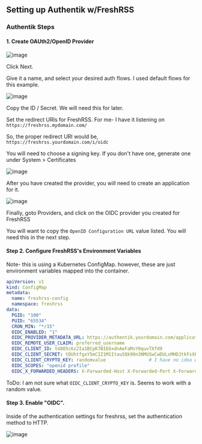 ## Setting up Authentik w/FreshRSS

### Authentik Steps

#### 1. Create OAUth2/OpenID Provider

![image](https://github.com/XtremeOwnageDotCom/FreshRSS/assets/5262735/bea3e50b-9402-40c1-9b79-c026dfd83d53)

Click Next.

Give it a name, and select your desired auth flows. I used default flows for this example.

![image](https://github.com/XtremeOwnageDotCom/FreshRSS/assets/5262735/e2799413-ec5a-4313-8a01-157469808f3e)

Copy the ID / Secret. We will need this for later.

Set the redirect URIs for FreshRSS. For me- I have it listening on `https://freshrss.mydomain.com/`

So, the proper redirect URI would be, `https://freshrss.yourdomain.com/i/oidc`

You will need to choose a signing key. If you don't have one, generate one under System > Certificates

![image](https://github.com/XtremeOwnageDotCom/FreshRSS/assets/5262735/4be86ffe-0bef-430d-aa0d-8d31a33732fc)

After you have created the provider, you will need to create an application for it.

![image](https://github.com/XtremeOwnageDotCom/FreshRSS/assets/5262735/f155fdfe-3a71-45fa-8acf-b41db8f6ffa9)

Finally, goto Providers, and click on the OIDC provider you created for FreshRSS

You will want to copy the `OpenID Configuration URL` value listed. You will need this in the next step.

#### Step 2. Configure FreshRSS's Environment Variables

Note- this is using a Kubernetes ConfigMap. however, these are just environment variables mapped into the container.

``` yaml
apiVersion: v1
kind: ConfigMap
metadata:
  name: freshrss-config
  namespace: freshrss
data:
  PGID: "100"
  PUID: "65534"
  CRON_MIN: "*/15"
  OIDC_ENABLED: "1"
  OIDC_PROVIDER_METADATA_URL: https://authentik.yourdomain.com/application/o/fresh-rss/.well-known/openid-configuration          # Put your "OpenID Configuration URL" here, from the previous step.
  OIDC_REMOTE_USER_CLAIM: preferred_username
  OIDC_CLIENT_ID: t48O5c6z2Ia1BCpK7BIE6xdnAeFaMsY0quvTXfd9                                                                       # Put your ID here, from the previous step.
  OIDC_CLIENT_SECRET: tDUhtfgxY5mCIZ1M1ItauSQk90n3NMUSwCwDULsMHDJtkFsXFLKC75qVJyFxwOyrcGEGkjkBmlzfznWU0vXZWozS8cuneM1Mo6tIx2zcTQHPNTng04hGUYcO3x7kdJPK   # Put your secret here, from the previous step.
  OIDC_CLIENT_CRYPTO_KEY: randomvalue                # I have no idea what goes here. But, a random string seems to work just fine.
  OIDC_SCOPES: "openid profile"                      
  OIDC_X_FORWARDED_HEADERS: X-Forwarded-Host X-Forwarded-Port X-Forwarded-Proto      # Note, I am using Traefik, and these headers appear to do the trick. May need to be adjusted depending on your proxy configuration.
```

ToDo: I am not sure what `OIDC_CLIENT_CRYPTO_KEY` is. Seems to work with a random value.


#### Step 3. Enable "OIDC".

Inside of the authentication settings for freshrss, set the authentication method to HTTP.

![image](https://github.com/XtremeOwnageDotCom/FreshRSS/assets/5262735/e8d97397-a130-41de-ad99-18c0475edcb7)
